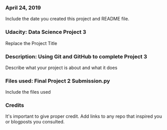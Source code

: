 ### April 24, 2019
Include the date you created this project and README file.

### Udacity: Data Science Project 3
Replace the Project Title

### Description: Using Git and GitHub to complete Project 3
Describe what your project is about and what it does

### Files used: Final Project 2 Submission.py
Include the files used

### Credits
It's important to give proper credit. Add links to any repo that inspired you or blogposts you consulted.

